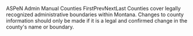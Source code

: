 ASPeN Admin Manual
Counties
FirstPrevNextLast
Counties cover legally recognized administrative boundaries within Montana.  Changes to county information should only be made if it is a legal and confirmed change in the county's name or boundary.